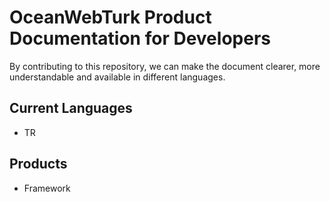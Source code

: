 # OceanWebTurk Product Documentation for Developers

By contributing to this repository, we can make the document clearer, more understandable and available in different languages.

## Current Languages
 * TR

## Products
 * Framework